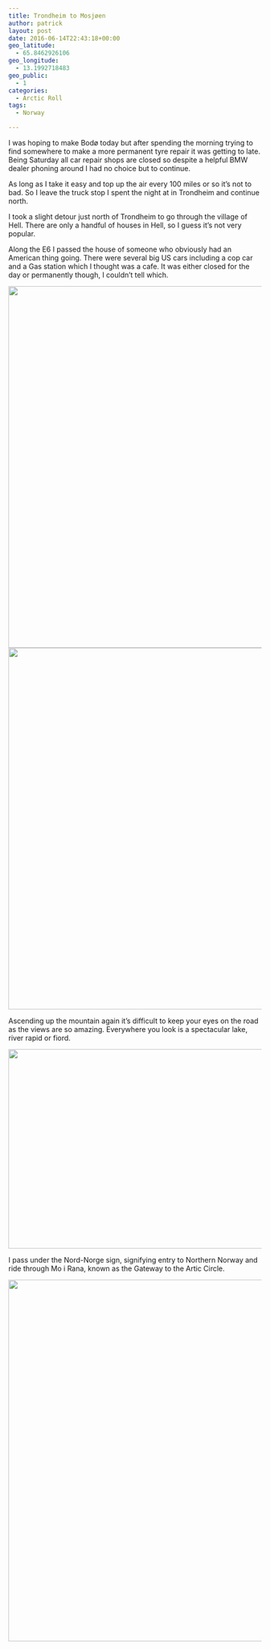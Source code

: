 ```yaml
---
title: Trondheim to Mosjøen
author: patrick
layout: post
date: 2016-06-14T22:43:18+00:00
geo_latitude:
  - 65.8462926106
geo_longitude:
  - 13.1992718483
geo_public:
  - 1
categories:
  - Arctic Roll
tags:
  - Norway

---
```

I was hoping to make Bodø today but after spending the morning trying to find somewhere to make a more permanent tyre repair it was getting to late. Being Saturday all car repair shops are closed so despite a helpful BMW dealer phoning around I had no choice but to continue.&nbsp;

As long as I take it easy and top up the air every 100 miles or so it&#8217;s not to bad. So I leave the truck stop I spent the night at in Trondheim and continue north.&nbsp;

I took a slight detour just north of Trondheim to go through the village of Hell. There are only a handful of houses in Hell, so I guess it&#8217;s not very popular.&nbsp;

Along the E6 I passed the house of someone who obviously had an American thing going. There were several big US cars including a cop car and a Gas station which I thought was a cafe. It was either closed for the day or permanently though, I couldn&#8217;t tell which.&nbsp;

[<img src="http://localhost/wordpress/wp-content/uploads/2016/06/img_2710.jpg" alt="" width="960" height="720" class="alignnone size-full wp-image-471" srcset="http://localhost/wordpress/wp-content/uploads/2016/06/img_2710.jpg 960w, http://localhost/wordpress/wp-content/uploads/2016/06/img_2710-300x225.jpg 300w, http://localhost/wordpress/wp-content/uploads/2016/06/img_2710-768x576.jpg 768w" sizes="(max-width: 709px) 85vw, (max-width: 909px) 67vw, (max-width: 1362px) 62vw, 840px" />][1][<img src="http://localhost/wordpress/wp-content/uploads/2016/06/img_2711.jpg" alt="" width="960" height="720" class="alignnone size-full wp-image-472" srcset="http://localhost/wordpress/wp-content/uploads/2016/06/img_2711.jpg 960w, http://localhost/wordpress/wp-content/uploads/2016/06/img_2711-300x225.jpg 300w, http://localhost/wordpress/wp-content/uploads/2016/06/img_2711-768x576.jpg 768w" sizes="(max-width: 709px) 85vw, (max-width: 909px) 67vw, (max-width: 1362px) 62vw, 840px" />][2]

Ascending up the mountain again it&#8217;s difficult to keep your eyes on the road as the views are so amazing. Everywhere you look is a spectacular lake, river rapid or fiord.&nbsp;

[<img src="http://localhost/wordpress/wp-content/uploads/2016/06/img_2712.jpg" alt="" width="960" height="397" class="alignnone size-full wp-image-474" srcset="http://localhost/wordpress/wp-content/uploads/2016/06/img_2712.jpg 960w, http://localhost/wordpress/wp-content/uploads/2016/06/img_2712-300x124.jpg 300w, http://localhost/wordpress/wp-content/uploads/2016/06/img_2712-768x318.jpg 768w" sizes="(max-width: 709px) 85vw, (max-width: 909px) 67vw, (max-width: 1362px) 62vw, 840px" />][3]

I pass under the Nord-Norge sign, signifying entry to Northern Norway and ride through Mo i Rana, known as the Gateway to the Artic Circle.&nbsp;

[<img src="http://localhost/wordpress/wp-content/uploads/2016/06/img_2713.jpg" alt="" width="960" height="720" class="alignnone size-full wp-image-476" srcset="http://localhost/wordpress/wp-content/uploads/2016/06/img_2713.jpg 960w, http://localhost/wordpress/wp-content/uploads/2016/06/img_2713-300x225.jpg 300w, http://localhost/wordpress/wp-content/uploads/2016/06/img_2713-768x576.jpg 768w" sizes="(max-width: 709px) 85vw, (max-width: 909px) 67vw, (max-width: 1362px) 62vw, 840px" />][4]

 [1]: http://localhost/wordpress/wp-content/uploads/2016/06/img_2710.jpg
 [2]: http://localhost/wordpress/wp-content/uploads/2016/06/img_2711.jpg
 [3]: http://localhost/wordpress/wp-content/uploads/2016/06/img_2712.jpg
 [4]: http://localhost/wordpress/wp-content/uploads/2016/06/img_2713.jpg
